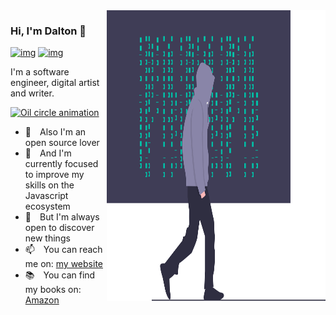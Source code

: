 <img align="right" src="https://raw.githubusercontent.com/daltonmenezes/daltonmenezes/master/assets/image.svg" alt="Illustration of a man walking with coding rain in background" width=350px height=465px/>

### Hi, I'm Dalton 👋
[![img](https://img.shields.io/badge/support%20me%20on-patreon-00BFA6?style=flat-square)](https://www.patreon.com/daltonmenezes)
[![img](https://img.shields.io/badge/me%20apoie%20no-padrim-00BFA6?style=flat-square)](https://www.padrim.com.br/daltonmenezes)

I'm a software engineer, digital artist and writer.

<a href="https://dribbble.com/shots/1430999-oily-circle-gif" align="right">
  <img src="https://cdn.dribbble.com/users/406059/screenshots/1430999/dribbble_orange.gif" alt="Oil circle animation" width=350px height=265px/>
</a>

- 💖 Also I'm an open source lover
- 🌱 And I'm currently focused to improve my skills on the Javascript ecosystem
- 🔭 But I'm always open to discover new things
- 📫 You can reach me on: [my website](https://daltonmenezes.github.io/#contact)
- 📚 You can find my books on: [Amazon](https://www.amazon.com.br/Dalton-Menezes/e/B07PDP3BP4/ref=dp_byline_cont_pop_ebooks_1)

<!--
<img align="right" src="https://31.media.tumblr.com/2e8986a1b1c062623cea1b9edaddcc52/tumblr_mup3qzOPsX1rk0k2jo1_500.gif" alt="Illustration of a man walking with coding rain in background" width=250px height=165px/>
-->

